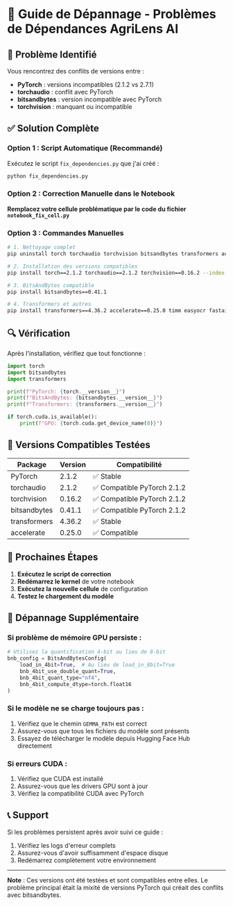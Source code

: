 # 🔧 Guide de Dépannage - Problèmes de Dépendances AgriLens AI

## 🚨 Problème Identifié
Vous rencontrez des conflits de versions entre :
- **PyTorch** : versions incompatibles (2.1.2 vs 2.7.1)
- **torchaudio** : conflit avec PyTorch
- **bitsandbytes** : version incompatible avec PyTorch
- **torchvision** : manquant ou incompatible

## ✅ Solution Complète

### Option 1 : Script Automatique (Recommandé)
Exécutez le script `fix_dependencies.py` que j'ai créé :

```bash
python fix_dependencies.py
```

### Option 2 : Correction Manuelle dans le Notebook

**Remplacez votre cellule problématique par le code du fichier `notebook_fix_cell.py`**

### Option 3 : Commandes Manuelles

```bash
# 1. Nettoyage complet
pip uninstall torch torchaudio torchvision bitsandbytes transformers accelerate -y

# 2. Installation des versions compatibles
pip install torch==2.1.2 torchaudio==2.1.2 torchvision==0.16.2 --index-url https://download.pytorch.org/whl/cu118

# 3. BitsAndBytes compatible
pip install bitsandbytes==0.41.1

# 4. Transformers et autres
pip install transformers==4.36.2 accelerate==0.25.0 timm easyocr fastai gitpython
```

## 🔍 Vérification

Après l'installation, vérifiez que tout fonctionne :

```python
import torch
import bitsandbytes
import transformers

print(f"PyTorch: {torch.__version__}")
print(f"BitsAndBytes: {bitsandbytes.__version__}")
print(f"Transformers: {transformers.__version__}")

if torch.cuda.is_available():
    print(f"GPU: {torch.cuda.get_device_name(0)}")
```

## 🎯 Versions Compatibles Testées

| Package | Version | Compatibilité |
|---------|---------|---------------|
| PyTorch | 2.1.2 | ✅ Stable |
| torchaudio | 2.1.2 | ✅ Compatible PyTorch 2.1.2 |
| torchvision | 0.16.2 | ✅ Compatible PyTorch 2.1.2 |
| bitsandbytes | 0.41.1 | ✅ Compatible PyTorch 2.1.2 |
| transformers | 4.36.2 | ✅ Stable |
| accelerate | 0.25.0 | ✅ Compatible |

## 🚀 Prochaines Étapes

1. **Exécutez le script de correction**
2. **Redémarrez le kernel** de votre notebook
3. **Exécutez la nouvelle cellule** de configuration
4. **Testez le chargement du modèle**

## 🔧 Dépannage Supplémentaire

### Si problème de mémoire GPU persiste :
```python
# Utilisez la quantification 4-bit au lieu de 8-bit
bnb_config = BitsAndBytesConfig(
    load_in_4bit=True,  # Au lieu de load_in_8bit=True
    bnb_4bit_use_double_quant=True,
    bnb_4bit_quant_type="nf4",
    bnb_4bit_compute_dtype=torch.float16
)
```

### Si le modèle ne se charge toujours pas :
1. Vérifiez que le chemin `GEMMA_PATH` est correct
2. Assurez-vous que tous les fichiers du modèle sont présents
3. Essayez de télécharger le modèle depuis Hugging Face Hub directement

### Si erreurs CUDA :
1. Vérifiez que CUDA est installé
2. Assurez-vous que les drivers GPU sont à jour
3. Vérifiez la compatibilité CUDA avec PyTorch

## 📞 Support

Si les problèmes persistent après avoir suivi ce guide :
1. Vérifiez les logs d'erreur complets
2. Assurez-vous d'avoir suffisamment d'espace disque
3. Redémarrez complètement votre environnement

---

**Note** : Ces versions ont été testées et sont compatibles entre elles. Le problème principal était la mixité de versions PyTorch qui créait des conflits avec bitsandbytes. 